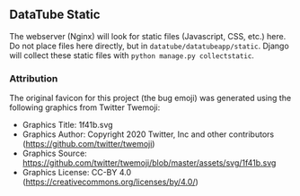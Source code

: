 ## DataTube Static

The webserver (Nginx) will look for static files (Javascript, CSS, etc.) here.
Do not place files here directly, but in `datatube/datatubeapp/static`. Django
will collect these static files with `python manage.py collectstatic`. 

### Attribution

The original favicon for this project (the bug emoji) was generated using the
following graphics from Twitter Twemoji:

- Graphics Title: 1f41b.svg
- Graphics Author: Copyright 2020 Twitter, Inc and other contributors (https://github.com/twitter/twemoji)
- Graphics Source: https://github.com/twitter/twemoji/blob/master/assets/svg/1f41b.svg
- Graphics License: CC-BY 4.0 (https://creativecommons.org/licenses/by/4.0/)

